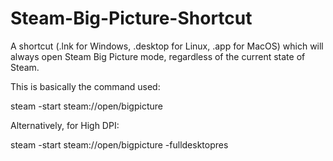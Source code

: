 
# Steam-Big-Picture-Shortcut

A shortcut (.lnk for Windows, .desktop for Linux, .app for MacOS) which will always open Steam Big Picture mode, regardless of the current state of Steam.

This is basically the command used:

steam -start steam://open/bigpicture 

Alternatively, for High DPI:

steam -start steam://open/bigpicture -fulldesktopres





